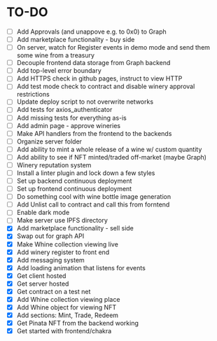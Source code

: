 # TO-DO

- [ ] Add Approvals (and unappove e.g. to 0x0) to Graph
- [ ] Add marketplace functionality - buy side
- [ ] On server, watch for Register events in demo mode and send them some wine from a treasury
- [ ] Decouple frontend data storage from Graph backend
- [ ] Add top-level error boundary
- [ ] Add HTTPS check in github pages, instruct to view HTTP
- [ ] Add test mode check to contract and disable winery approval restrictions
- [ ] Update deploy script to not overwrite networks
- [ ] Add tests for axios_authenticator
- [ ] Add missing tests for everything as-is
- [ ] Add admin page - approve wineries
- [ ] Make API handlers from the frontend to the backends
- [ ] Organize server folder
- [ ] Add ability to mint a whole release of a wine w/ custom quantity
- [ ] Add ability to see if NFT minted/traded off-market (maybe Graph)
- [ ] Winery reputation system
- [ ] Install a linter plugin and lock down a few styles
- [ ] Set up backend continuous deployment
- [ ] Set up frontend continuous deployment
- [ ] Do something cool with wine bottle image generation
- [ ] Add Unlist call to contract and call this from forntend
- [ ] Enable dark mode
- [ ] Make server use IPFS directory
- [x] Add marketplace functionality - sell side
- [x] Swap out for graph API
- [x] Make Whine collection viewing live
- [x] Add winery register to front end
- [x] Add messaging system
- [x] Add loading animation that listens for events
- [x] Get client hosted
- [x] Get server hosted
- [x] Get contract on a test net
- [x] Add Whine collection viewing place
- [x] Add Whine object for viewing NFT
- [x] Add sections: Mint, Trade, Redeem
- [x] Get Pinata NFT from the backend working
- [x] Get started with frontend/chakra
